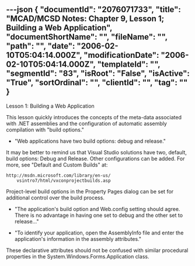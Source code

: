 ---json
{
  "documentId": "2076071733",
  "title": "MCAD/MCSD Notes: Chapter 9, Lesson 1; Building a Web Application",
  "documentShortName": "",
  "fileName": "",
  "path": "",
  "date": "2006-02-10T05:04:14.000Z",
  "modificationDate": "2006-02-10T05:04:14.000Z",
  "templateId": "",
  "segmentId": "83",
  "isRoot": "False",
  "isActive": "True",
  "sortOrdinal": "",
  "clientId": "",
  "tag": ""
}
---

Lesson 1: Building a Web Application

This lesson quickly introduces the concepts of the meta-data associated with .NET assemblies and the configuration of automatic assembly compilation with &quot;build options.&quot;

* &quot;Web applications have two build options: debug and release.&quot;

It may be better to remind us that Visual Studio solutions have two, default, build options: Debug and Release. Other configurations can be added. For more, see &quot;Default and Custom Builds&quot; at:

    http://msdn.microsoft.com/library/en-us/
        vsintro7/html/vxconprojectbuilds.asp

Project-level build options in the Property Pages dialog can be set for additional control over the build process.

* &quot;The application's build option and Web.config setting should agree. There is no advantage in having one set to debug and the other set to release...&quot;

* &quot;To identify your application, open the AssemblyInfo file and enter the application's information in the assembly attributes.&quot;

These declarative attributes should not be confused with similar procedural properties in the System.Windows.Forms.Application class.
